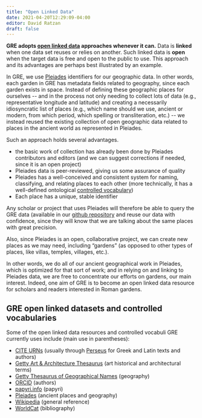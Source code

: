 ```yaml
---
title: "Open Linked Data"
date: 2021-04-20T12:29:09-04:00
editor: David Ratzan
draft: false
---
```


**GRE adopts [open linked data](https://en.wikipedia.org/wiki/Linked_data#Linked_open_data) approaches whenever it can.** Data is **linked** when one data set reuses or relies on another. Such linked data is **open** when the target data is free and open to the public to use. This approach and its advantages are perhaps best illustrated by an example.

In GRE, we use [Pleiades](https://pleiades-stoa-org.proxy.library.nyu.edu/) identifiers for our geographic data. In other words, each garden in GRE has metadata fields related to geography, since each garden exists in space. Instead of defining these geographic places for ourselves -- and in the process not only needing to collect lots of data (e.g., representative longitude and latitude) and creating a necessarily idiosyncratic list of places (e.g., which name should we use, ancient or modern, from which period, which spelling or transliteration, etc.) -- we instead reused the existing collection of open geographic data related to places in the ancient world as represented in Pleiades.

Such an approach holds several advantages.
- the basic work of collection has already been done by Pleiades contributors and editors (and we can suggest corrections if needed, since it is an open project)
- Pleiades data is peer-reviewed, giving us some assurance of quality
- Pleiades has a well-conceived and consistent system for naming, classifying, and relating places to each other (more technically, it has a well-defined ontological [controlled vocabulary](https://guides.lib.utexas.edu/metadata-basics/controlled-vocabs))
- Each place has a unique, stable identifier

Any scholar or project that uses Pleiades will therefore be able to query the GRE data (available in our [github repository](https://github.com/roman-gardens/gre) and reuse our data with confidence, since they will know that we are talking about the same places with great precision.

Also, since Pleiades is an open, collaborative project, we can create new places as we may need, including “gardens” (as opposed to other types of places, like villas, temples, villages, etc.).

In other words, we do all of our ancient geographical work in Pleiades, which is optimized for that sort of work; and in relying on and linking to Pleiades data, we are free to concentrate our efforts on gardens, our main interest. Indeed, one aim of GRE is to become an open linked data resource for scholars and readers interested in Roman gardens.

## GRE open linked datasets and controlled vocabularies

Some of the open linked data resources and controlled vocabuli GRE currently uses include (main use in parentheses):
- [CITE URNs](https://www.homermultitext.org/hmt-doc/cite/index.html) (usually through [Perseus](https://catalog.perseus.org/) for Greek and Latin texts and authors)
- [Getty Art & Architecture Thesaurus](https://www.getty.edu/research/tools/vocabularies/aat/) (art historical and architectural terms)
- [Getty Thesaurus of Geographical Names](https://www.getty.edu/research/tools/vocabularies/tgn/) (geography)
- [ORCID](https://orcid.org/) (authors)
- [papyri.info](https://papyri.info/) (papyri)
- [Pleiades](https://pleiades-stoa-org.proxy.library.nyu.edu/) (ancient places and geography)
- [Wikipedia](https://en.wikipedia.org/wiki/Main_Page) (general reference)
- [WorldCat](https://www.worldcat.org/) (bibliography)
